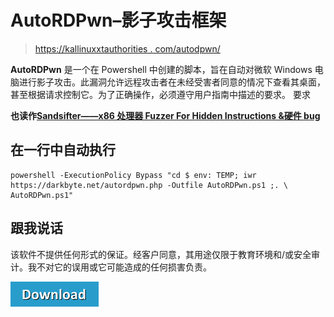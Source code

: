 # AutoRDPwn–影子攻击框架

> [https://kallinuxxtauthorities . com/autodpwn/](https://kalilinuxtutorials.com/autordpwn/)

**AutoRDPwn** 是一个在 Powershell 中创建的脚本，旨在自动对微软 Windows 电脑进行影子攻击。此漏洞允许远程攻击者在未经受害者同意的情况下查看其桌面，甚至根据请求控制它。为了正确操作，必须遵守用户指南中描述的要求。
要求

**也读作[Sandsifter——x86 处理器 Fuzzer For Hidden Instructions &硬件 bug](https://kalilinuxtutorials.com/sandsifter-x86-processor/)**

## **在一行中自动执行**

```
powershell -ExecutionPolicy Bypass "cd $ env: TEMP; iwr https://darkbyte.net/autordpwn.php -Outfile AutoRDPwn.ps1 ;. \ AutoRDPwn.ps1"
```

## 跟我说话

该软件不提供任何形式的保证。经客户同意，其用途仅限于教育环境和/或安全审计。我不对它的误用或它可能造成的任何损害负责。

[![](img/d861a9096555aeb1980fc054015933d7.png)](https://github.com/JoelGMSec/AutoRDPwn)
